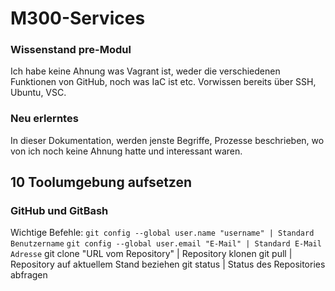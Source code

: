 # M300-Services

### Wissenstand pre-Modul
Ich habe keine Ahnung was Vagrant ist, weder die verschiedenen Funktionen von GitHub, noch was IaC ist etc. Vorwissen bereits über SSH, Ubuntu, VSC.

### Neu erlerntes
In dieser Dokumentation, werden jenste Begriffe, Prozesse beschrieben, wo von ich noch keine Ahnung hatte und interessant waren.

## 10 Toolumgebung aufsetzen
### GitHub und GitBash
Wichtige Befehle:
`git config --global user.name "username" | Standard Benutzername`
`git config --global user.email "E-Mail" | Standard E-Mail Adresse`
git clone "URL vom Repository" | Repository klonen
git pull | Repository auf aktuellem Stand beziehen
git status | Status des Repositories abfragen
